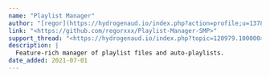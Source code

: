 ```yaml
---
name: "Playlist Manager"
author: "[regor](https://hydrogenaud.io/index.php?action=profile;u=137872)"
link: "<https://github.com/regorxxx/Playlist-Manager-SMP>"
support_thread: "<https://hydrogenaud.io/index.php?topic=120979.100000>"
description: |
  Feature-rich manager of playlist files and auto-playlists.
date_added: 2021-07-01
---
```

